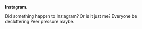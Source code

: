 **Instagram**.

Did something happen to Instagram?
Or is it just me?
Everyone be decluttering
Peer pressure maybe.
